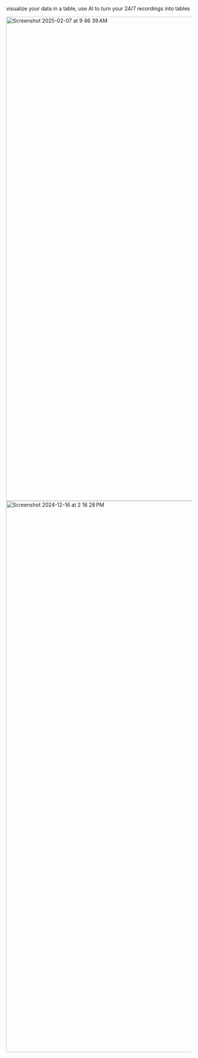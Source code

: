 visualize your data in a table, use AI to turn your 24/7 recordings into tables

<img width="1312" alt="Screenshot 2025-02-07 at 9 46 39 AM" src="https://github.com/user-attachments/assets/99b6100a-b095-4136-8418-923eef3c26b4" />

<img width="1494" alt="Screenshot 2024-12-16 at 2 16 28 PM" src="https://github.com/user-attachments/assets/91ed54a4-e45f-4f1d-92e4-f2c919e94df6" />
